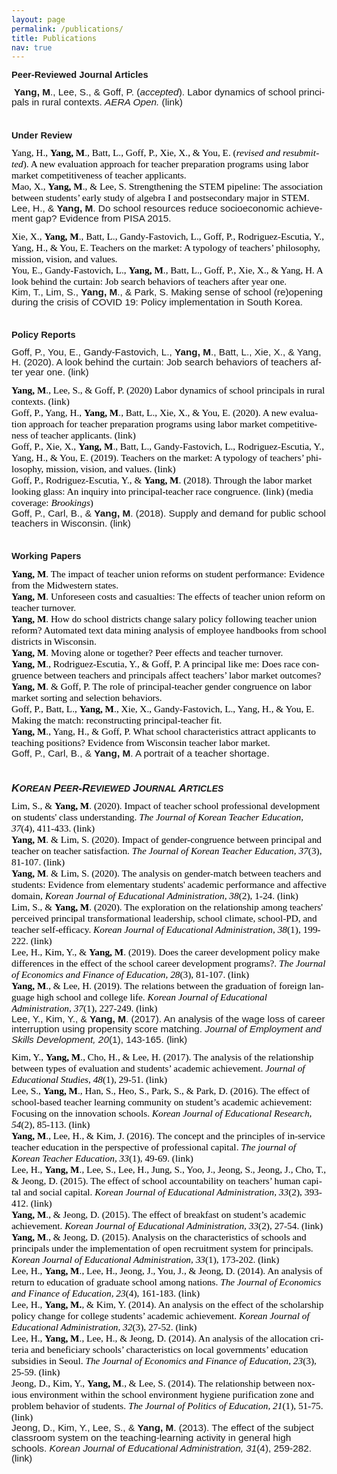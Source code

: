 ```yaml
---
layout: page
permalink: /publications/
title: Publications
nav: true
---
```


<html>

<head>
<meta http-equiv=Content-Type content="text/html; charset=utf-8">
<meta name=Generator content="Microsoft Word 15 (filtered)">
<style>
<!--
 /* Font Definitions */
 @font-face
	{font-family:"Cambria Math";
	panose-1:2 4 5 3 5 4 6 3 2 4;}
@font-face
	{font-family:Calibri;
	panose-1:2 15 5 2 2 2 4 3 2 4;}
@font-face
	{font-family:"Malgun Gothic";
	panose-1:2 11 5 3 2 0 0 2 0 4;}
@font-face
	{font-family:"\@Malgun Gothic";}
 /* Style Definitions */
 p.MsoNormal, li.MsoNormal, div.MsoNormal
	{margin-top:0in;
	margin-right:0in;
	margin-bottom:8.0pt;
	margin-left:0in;
	line-height:107%;
	font-size:11.0pt;
	font-family:"Calibri",sans-serif;}
p.Default, li.Default, div.Default
	{mso-style-name:Default;
	margin:0in;
	text-autospace:none;
	font-size:12.0pt;
	font-family:"Times New Roman",serif;
	color:black;}
.MsoChpDefault
	{font-family:"Calibri",sans-serif;}
.MsoPapDefault
	{margin-bottom:8.0pt;
	line-height:107%;}
@page WordSection1
	{size:8.5in 11.0in;
	margin:1.0in 1.0in 1.0in 1.0in;}
div.WordSection1
	{page:WordSection1;}
-->
</style>

</head>

<body lang=EN-US style='word-wrap:break-word'>

<div class=WordSection1>

<p class=MsoNormal><b>Peer-Reviewed Journal Articles</b></p>

<p class=MsoNormal> <b><span style='font-size:11.5pt;line-height:107%'>Yang, M</span></b><span
style='font-size:11.5pt;line-height:107%'>., Lee, S., &amp; Goff, P. (<i>accepted</i>).
Labor dynamics of school principals in rural contexts. <i>AERA Open. </i>(link)</span></p>

<p class=MsoNormal><b>&nbsp;</b></p>

<p class=MsoNormal><b>Under Review</b></p>

<p class=Default><span style='font-size:11.5pt'>Yang, H., <b>Yang, M</b>.,
Batt, L., Goff, P., Xie, X., &amp; You, E. (<i>revised and resubmitted</i>). A
new evaluation approach for teacher preparation programs using labor market
competitiveness of teacher applicants.</span></p>

<p class=Default><span style='font-size:11.5pt'>Mao, X., <b>Yang, M</b>., &amp;
Lee, S. Strengthening the STEM pipeline: The association between students’
early study of algebra I and postsecondary major in STEM. </span></p>

<p class=MsoNormal><span style='font-size:11.5pt;line-height:107%'>Lee, H.,
&amp; <b>Yang, M</b>. Do school resources reduce socioeconomic achievement gap?
Evidence from PISA 2015.</span></p>

<p class=Default><span style='font-size:11.5pt'>Xie, X., <b>Yang, M</b>., Batt,
L., Gandy-Fastovich, L., Goff, P., Rodriguez-Escutia, Y., Yang, H., &amp; You,
E. Teachers on the market: A typology of teachers’ philosophy, mission, vision,
and values. </span></p>

<p class=Default><span style='font-size:11.5pt'>You, E., Gandy-Fastovich, L., <b>Yang,
M</b>., Batt, L., Goff, P., Xie, X., &amp; Yang, H. A look behind the curtain:
Job search behaviors of teachers after year one. </span></p>

<p class=MsoNormal><span style='font-size:11.5pt;line-height:107%'>Kim, T.,
Lim, S., <b>Yang, M</b>., &amp; Park, S. Making sense of school (re)opening
during the crisis of COVID 19: Policy implementation in South Korea.</span></p>

<p class=MsoNormal><b>&nbsp;</b></p>

<p class=MsoNormal><b>Policy Reports</b></p>

<p class=MsoNormal><span style='font-size:11.5pt;line-height:107%'>Goff, P.,
You, E., Gandy-Fastovich, L., <b>Yang, M</b>., Batt, L., Xie, X., &amp; Yang,
H. (2020). A look behind the curtain: Job search behaviors of teachers after
year one. (link)</span></p>

<p class=Default><b><span style='font-size:11.5pt'>Yang, M</span></b><span
style='font-size:11.5pt'>., Lee, S., &amp; Goff, P. (2020) Labor dynamics of
school principals in rural contexts. (link)</span></p>

<p class=Default><span style='font-size:11.5pt'>Goff, P., Yang, H., <b>Yang, M</b>.,
Batt, L., Xie, X., &amp; You, E. (2020). A new evaluation approach for teacher
preparation programs using labor market competitiveness of teacher applicants.
(link) </span></p>

<p class=Default><span style='font-size:11.5pt'>Goff, P., Xie, X., <b>Yang, M</b>.,
Batt, L., Gandy-Fastovich, L., Rodriguez-Escutia, Y., Yang, H., &amp; You, E.
(2019). Teachers on the market: A typology of teachers’ philosophy, mission,
vision, and values. (link)</span></p>

<p class=Default><span style='font-size:11.5pt'>Goff, P., Rodriguez-Escutia,
Y., &amp; <b>Yang, M</b>. (2018). Through the labor market looking glass: An
inquiry into principal-teacher race congruence. (link) (media coverage: <i>Brookings</i>)</span></p>

<p class=MsoNormal><span style='font-size:11.5pt;line-height:107%'>Goff, P.,
Carl, B., &amp; <b>Yang, M</b>. (2018). Supply and demand for public school
teachers in Wisconsin. (link)</span></p>

<p class=MsoNormal><b>&nbsp;</b></p>

<p class=MsoNormal><b>Working Papers</b></p>

<p class=Default><b><span style='font-size:11.5pt'>Yang, M</span></b><span
style='font-size:11.5pt'>. The impact of teacher union reforms on student
performance: Evidence from the Midwestern states. </span></p>

<p class=Default><b><span style='font-size:11.5pt'>Yang, M</span></b><span
style='font-size:11.5pt'>. Unforeseen costs and casualties: The effects of
teacher union reform on teacher turnover. </span></p>

<p class=Default><b><span style='font-size:11.5pt'>Yang, M</span></b><span
style='font-size:11.5pt'>. How do school districts change salary policy
following teacher union reform? Automated text data mining analysis of employee
handbooks from school districts in Wisconsin. </span></p>

<p class=Default><b><span style='font-size:11.5pt'>Yang, M</span></b><span
style='font-size:11.5pt'>. Moving alone or together? Peer effects and teacher
turnover. </span></p>

<p class=Default><b><span style='font-size:11.5pt'>Yang, M</span></b><span
style='font-size:11.5pt'>., Rodriguez-Escutia, Y., &amp; Goff, P. A principal
like me: Does race congruence between teachers and principals affect teachers’
labor market outcomes? </span></p>

<p class=Default><b><span style='font-size:11.5pt'>Yang, M</span></b><span
style='font-size:11.5pt'>. &amp; Goff, P. The role of principal-teacher gender
congruence on labor market sorting and selection behaviors. </span></p>

<p class=Default><span style='font-size:11.5pt'>Goff, P., Batt, L., <b>Yang, M</b>.,
Xie, X., Gandy-Fastovich, L., Yang, H., &amp; You, E. Making the match:
reconstructing principal-teacher fit. </span></p>

<p class=Default><b><span style='font-size:11.5pt'>Yang, M</span></b><span
style='font-size:11.5pt'>., Yang, H., &amp; Goff, P. What school
characteristics attract applicants to teaching positions? Evidence from
Wisconsin teacher labor market. </span></p>

<p class=MsoNormal><span style='font-size:11.5pt;line-height:107%'>Goff, P.,
Carl, B., &amp; <b>Yang, M</b>. A portrait of a teacher shortage. </span></p>

<p class=MsoNormal><span style='font-size:11.5pt;line-height:107%'>&nbsp;</span></p>

<p class=MsoNormal><b><i><span style='font-size:13.0pt;line-height:107%'>K</span></i></b><b><i><span
style='font-size:10.5pt;line-height:107%'>OREAN </span></i></b><b><i><span
style='font-size:13.0pt;line-height:107%'>P</span></i></b><b><i><span
style='font-size:10.5pt;line-height:107%'>EER</span></i></b><b><i><span
style='font-size:13.0pt;line-height:107%'>-R</span></i></b><b><i><span
style='font-size:10.5pt;line-height:107%'>EVIEWED </span></i></b><b><i><span
style='font-size:13.0pt;line-height:107%'>J</span></i></b><b><i><span
style='font-size:10.5pt;line-height:107%'>OURNAL </span></i></b><b><i><span
style='font-size:13.0pt;line-height:107%'>A</span></i></b><b><i><span
style='font-size:10.5pt;line-height:107%'>RTICLES</span></i></b></p>

<p class=Default><span style='font-size:11.5pt'>Lim, S., &amp; <b>Yang, M</b>.
(2020). Impact of teacher school professional development on students' class
understanding. <i>The Journal of Korean Teacher Education, 37</i>(4), 411-433.
(link)</span></p>

<p class=Default><b><span style='font-size:11.5pt'>Yang, M</span></b><span
style='font-size:11.5pt'>. &amp; Lim, S. (2020). Impact of gender-congruence
between principal and teacher on teacher satisfaction. <i>The Journal of Korean
Teacher Education, 37</i>(3), 81-107. (link)</span></p>

<p class=Default><b><span style='font-size:11.5pt'>Yang, M</span></b><span
style='font-size:11.5pt'>. &amp; Lim, S. (2020). The analysis on gender-match
between teachers and students: Evidence from elementary students' academic
performance and affective domain, <i>Korean Journal of Educational
Administration, 38</i>(2), 1-24. (link)</span></p>

<p class=Default><span style='font-size:11.5pt'>Lim, S., &amp; <b>Yang, M</b>.
(2020). The exploration on the relationship among teachers' perceived principal
transformational leadership, school climate, school-PD, and teacher
self-efficacy. <i>Korean Journal of Educational Administration, 38</i>(1),
199-222. (link)</span></p>

<p class=Default><span style='font-size:11.5pt'>Lee, H., Kim, Y., &amp; <b>Yang,
M</b>. (2019). Does the career development policy make differences in the
effect of the school career development programs?. <i>The Journal of Economics
and Finance of Education, 28</i>(3), 81-107. (link)</span></p>

<p class=Default><b><span style='font-size:11.5pt'>Yang, M</span></b><span
style='font-size:11.5pt'>., &amp; Lee, H. (2019). The relations between the
graduation of foreign language high school and college life. <i>Korean Journal
of Educational Administration, 37</i>(1), 227-249. (link)</span></p>

<p class=MsoNormal><span style='font-size:11.5pt;line-height:107%'>Lee, Y.,
Kim, Y., &amp; <b>Yang, M</b>. (2017). An analysis of the wage loss of career
interruption using propensity score matching. <i>Journal of Employment and
Skills Development, 20</i>(1), 143-165. (link)</span></p>

<p class=Default><span style='font-size:11.5pt'>Kim, Y., <b>Yang, M</b>., Cho,
H., &amp; Lee, H. (2017). The analysis of the relationship between types of
evaluation and students’ academic achievement. <i>Journal of Educational
Studies, 48</i>(1), 29-51. (link) </span></p>

<p class=Default><span style='font-size:11.5pt'>Lee, S., <b>Yang, M</b>., Han,
S., Heo, S., Park, S., &amp; Park, D. (2016). The effect of school-based
teacher learning community on student’s academic achievement: Focusing on the
innovation schools. <i>Korean Journal of Educational Research, 54</i>(2),
85-113. (link)</span></p>

<p class=Default><b><span style='font-size:11.5pt'>Yang, M</span></b><span
style='font-size:11.5pt'>., Lee, H., &amp; Kim, J. (2016). The concept and the
principles of in-service teacher education in the perspective of professional
capital. <i>The journal of Korean Teacher Education, 33</i>(1), 49-69. (link)</span></p>

<p class=Default><span style='font-size:11.5pt'>Lee, H., <b>Yang, M</b>., Lee,
S., Lee, H., Jung, S., Yoo, J., Jeong, S., Jeong, J., Cho, T., &amp; Jeong, D.
(2015). The effect of school accountability on teachers’ human capital and
social capital. <i>Korean Journal of Educational Administration, 33</i>(2),
393-412. (link)</span></p>

<p class=Default><b><span style='font-size:11.5pt'>Yang, M</span></b><span
style='font-size:11.5pt'>., &amp; Jeong, D. (2015). The effect of breakfast on
student’s academic achievement. <i>Korean Journal of Educational
Administration, 33</i>(2), 27-54. (link)</span></p>

<p class=Default><b><span style='font-size:11.5pt'>Yang, M</span></b><span
style='font-size:11.5pt'>., &amp; Jeong, D. (2015). Analysis on the
characteristics of schools and principals under the implementation of open
recruitment system for principals. <i>Korean Journal of Educational Administration,
33</i>(1), 173-202. (link)</span></p>

<p class=Default><span style='font-size:11.5pt'>Lee, H., <b>Yang, M</b>., Lee,
H., Jeong, J., You, J., &amp; Jeong, D. (2014). An analysis of return to
education of graduate school among nations. <i>The Journal of Economics and
Finance of Education, 23</i>(4), 161-183. (link)</span></p>

<p class=Default><span style='font-size:11.5pt'>Lee, H., <b>Yang, M.</b>, &amp;
Kim, Y. (2014). An analysis on the effect of the scholarship policy change for
college students’ academic achievement. <i>Korean Journal of Educational
Administration, 32</i>(3), 27-52. (link)</span></p>

<p class=Default><span style='font-size:11.5pt'>Lee, H., <b>Yang, M</b>., Lee,
H., &amp; Jeong, D. (2014). An analysis of the allocation criteria and
beneficiary schools’ characteristics on local governments’ education subsidies
in Seoul. <i>The Journal of Economics and Finance of Education, 23</i>(3),
25-59. (link)</span></p>

<p class=Default><span style='font-size:11.5pt'>Jeong, D., Kim, Y., <b>Yang, M</b>.,
&amp; Lee, S. (2014). The relationship between noxious environment within the
school environment hygiene purification zone and problem behavior of students. <i>The
Journal of Politics of Education, 21</i>(1), 51-75. (link)</span></p>

<p class=MsoNormal><span style='font-size:11.5pt;line-height:107%'>Jeong, D.,
Kim, Y., Lee, S., &amp; <b>Yang, M</b>. (2013). The effect of the subject classroom
system on the teaching-learning activity in general high schools. <i>Korean
Journal of Educational Administration, 31</i>(4), 259-282. (link)</span></p>

<p class=MsoNormal>&nbsp;</p>

</div>

</body>

</html>
